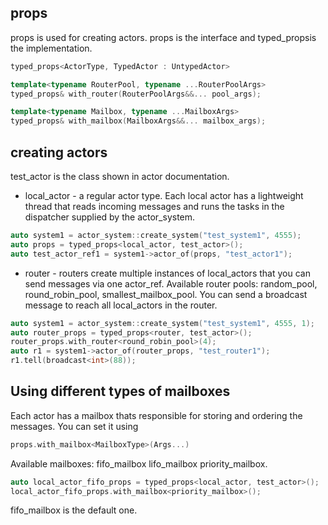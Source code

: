 props
---
props is used for creating actors. props is the interface and typed_propsis the implementation.

```c++
typed_props<ActorType, TypedActor : UntypedActor>

template<typename RouterPool, typename ...RouterPoolArgs>
typed_props& with_router(RouterPoolArgs&&... pool_args);

template<typename Mailbox, typename ...MailboxArgs>
typed_props& with_mailbox(MailboxArgs&&... mailbox_args);
```

creating actors
---
test_actor is the class shown in actor documentation.

* local_actor - a regular actor type. Each local actor has a lightweight thread that reads incoming messages and runs the tasks in the dispatcher supplied by the actor_system.
```c++
auto system1 = actor_system::create_system("test_system1", 4555);
auto props = typed_props<local_actor, test_actor>();
auto test_actor_ref1 = system1->actor_of(props, "test_actor1");
```
* router - routers create multiple instances of local_actors that you can send messages via one actor_ref.
Available router pools:
  random_pool,
  round_robin_pool,
  smallest_mailbox_pool.
You can send a broadcast message to reach all local_actors in the router.
```c++
auto system1 = actor_system::create_system("test_system1", 4555, 1);
auto router_props = typed_props<router, test_actor>();
router_props.with_router<round_robin_pool>(4);
auto r1 = system1->actor_of(router_props, "test_router1");
r1.tell(broadcast<int>(88));
```

Using different types of mailboxes
---

Each actor has a mailbox thats responsible for storing and ordering the messages. You can set it using
```c++
props.with_mailbox<MailboxType>(Args...)
```
Available mailboxes:
  fifo_mailbox
  lifo_mailbox
  priority_mailbox.
```c++
auto local_actor_fifo_props = typed_props<local_actor, test_actor>();
local_actor_fifo_props.with_mailbox<priority_mailbox>();
```
fifo_mailbox is the default one.
